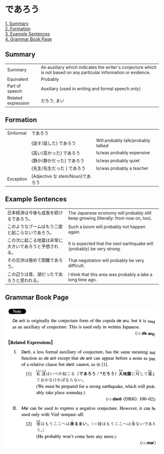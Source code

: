 # であろう

[1. Summary](#summary)<br>
[2. Formation](#formation)<br>
[3. Example Sentences](#example-sentences)<br>
[4. Grammar Book Page](#grammar-book-page)<br>


## Summary

<table><tr>   <td>Summary</td>   <td>An auxiliary which indicates the writer's conjecture which is not based on any particular information or evidence.</td></tr><tr>   <td>Equivalent</td>   <td>Probably</td></tr><tr>   <td>Part of speech</td>   <td>Auxiliary (used in writing and formal speech only)</td></tr><tr>   <td>Related expression</td>   <td>だろう; まい</td></tr></table>

## Formation

<table class="table"> <tbody><tr class="tr head"> <td class="td"><span class="bold"><span>Sinformal</span></span></td> <td class="td"><span class="concept">であろう</span> </td> <td class="td"><span>&nbsp;</span></td> </tr> <tr class="tr"> <td class="td"><span>&nbsp;</span></td> <td class="td"><span>{話す/話した} <span class="concept">であろう</span></span></td> <td class="td"><span>Will probably talk/probably    talked</span></td> </tr> <tr class="tr"> <td class="td"><span>&nbsp;</span></td> <td class="td"><span>{高い/高かった} <span class="concept">であろう</span></span></td> <td class="td"><span>Is/was probably expensive</span></td> </tr> <tr class="tr"> <td class="td"><span>&nbsp;</span></td> <td class="td"><span>{静か/静かだった} <span class="concept">であろう</span></span></td> <td class="td"><span>Is/was probably quiet</span></td> </tr> <tr class="tr"> <td class="td"><span>&nbsp;</span></td> <td class="td"><span>{先生/先生だった } <span class="concept">であろう</span></span></td> <td class="td"><span>Is/was probably a teacher</span></td> </tr> <tr class="tr head"> <td class="td"><span class="bold"><span>Exception</span></span></td> <td class="td"><span>{Adjective <span class="concept">な</span> stem/Noun}<span class="concept">であろう</span></span></td> <td class="td"><span>&nbsp;</span></td> </tr> </tbody></table>

## Example Sentences

<table><tr>   <td>日本経済は今後も成長を続けるであろう。</td>   <td>The Japanese economy will probably still keep growing (literally: from now on, too).</td></tr><tr>   <td>このようなブームはもう二度と起こらないであろう。</td>   <td>Such a boom will probably not happen again.</td></tr><tr>   <td>この次に起こる地震は非常に大きいであろうと予想される。</td>   <td>It is expected that the next earthquake will (probably) be very strong.</td></tr><tr>   <td>その交渉は極めて困難であろう。</td>   <td>That negotiation will probably be very difficult.</td></tr><tr>   <td>この辺りは昔、湖だったであろうと思われる。</td>   <td>I think that this area was probably a lake a long time ago.</td></tr></table>

## Grammar Book Page

![](../img/Intermediateであろう.png)

